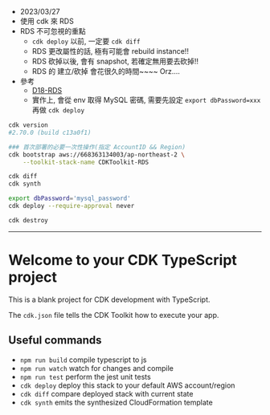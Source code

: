

- 2023/03/27
- 使用 cdk 來 RDS
- RDS 不可忽視的重點
    - `cdk deploy` 以前, 一定要 `cdk diff`
    - RDS 更改屬性的話, 極有可能會 rebuild instance!!
    - RDS 砍掉以後, 會有 snapshot, 若確定無用要去砍掉!!
    - RDS 的 建立/砍掉 會花很久的時間~~~~ Orz....
- 參考
    - [D18-RDS](https://ithelp.ithome.com.tw/articles/10247962)
    - 實作上, 會從 env 取得 MySQL 密碼, 需要先設定 `export dbPassword=xxx` 再做 `cdk deploy`

```bash
cdk version
#2.70.0 (build c13a0f1)

### 首次部署的必要一次性操作(指定 AccountID && Region)
cdk bootstrap aws://668363134003/ap-northeast-2 \
    --toolkit-stack-name CDKToolkit-RDS

cdk diff
cdk synth

export dbPassword='mysql_password'
cdk deploy --require-approval never

cdk destroy
```

---------------------------------------------------------------------


# Welcome to your CDK TypeScript project

This is a blank project for CDK development with TypeScript.

The `cdk.json` file tells the CDK Toolkit how to execute your app.

## Useful commands

* `npm run build`   compile typescript to js
* `npm run watch`   watch for changes and compile
* `npm run test`    perform the jest unit tests
* `cdk deploy`      deploy this stack to your default AWS account/region
* `cdk diff`        compare deployed stack with current state
* `cdk synth`       emits the synthesized CloudFormation template
